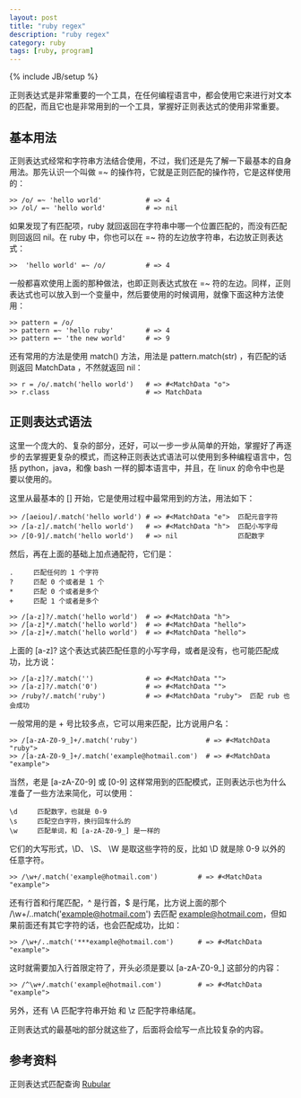 ```yaml
---
layout: post
title: "ruby regex"
description: "ruby regex"
category: ruby
tags: [ruby, program]
---
```

{% include JB/setup %}

正则表达式是非常重要的一个工具，在任何编程语言中，都会使用它来进行对文本的匹配，而且它也是非常用到的一个工具，掌握好正则表达式的使用非常重要。

## 基本用法

正则表达式经常和字符串方法结合使用，不过，我们还是先了解一下最基本的自身用法。那先认识一个叫做 =~ 的操作符，它就是正则匹配的操作符，它是这样使用的：

    >> /o/ =~ 'hello world'           # => 4
    >> /ol/ =~ 'hello world'          # => nil

如果发现了有匹配项，ruby 就回返回在字符串中哪一个位置匹配的，而没有匹配则回返回 nil。在 ruby 中，你也可以在 =~ 符的左边放字符串，右边放正则表达式：

    >>  'hello world' =~ /o/          # => 4

一般都喜欢使用上面的那种做法，也即正则表达式放在 =~ 符的左边。同样，正则表达式也可以放入到一个变量中，然后要使用的时候调用，就像下面这种方法使用：

    >> pattern = /o/
    >> pattern =~ 'hello ruby'        # => 4
    >> pattern =~ 'the new world'     # => 9

还有常用的方法是使用 match() 方法，用法是 pattern.match(str) ，有匹配的话则返回 MatchData ，不然就返回 nil：

    >> r = /o/.match('hello world')   # => #<MatchData "o">
    >> r.class                        # => MatchData

## 正则表达式语法

这里一个庞大的、复杂的部分，还好，可以一步一步从简单的开始，掌握好了再逐步的去掌握更复杂的模式，而这种正则表达式语法可以使用到多种编程语言中，包括 python，java，和像 bash 一样的脚本语言中，并且，在 linux 的命令中也是要以使用的。

<p>这里从最基本的 [] 开始，它是使用过程中最常用到的方法，用法如下： </p>

    >> /[aeiou]/.match('hello world') # => #<MatchData "e">  匹配元音字符
    >> /[a-z]/.match('hello world')   # => #<MatchData "h">  匹配小写字母
    >> /[0-9]/.match('hello world')   # => nil               匹配数字

然后，再在上面的基础上加点通配符，它们是：

    .     匹配任何的 1 个字符
    ?     匹配 0 个或者是 1 个
    *     匹配 0 个或者是多个
    +     匹配 1 个或者是多个

    >> /[a-z]?/.match('hello world')  # => #<MatchData "h">
    >> /[a-z]*/.match('hello world')  # => #<MatchData "hello">
    >> /[a-z]+/.match('hello world')  # => #<MatchData "hello">

上面的 [a-z]? 这个表达式装匹配任意的小写字母，或者是没有，也可能匹配成功，比方说：

    >> /[a-z]?/.match('')             # => #<MatchData "">
    >> /[a-z]?/.match('0')            # => #<MatchData "">
    >> /ruby?/.match('ruby')          # => #<MatchData "ruby">  匹配 rub 也会成功

一般常用的是 + 号比较多点，它可以用来匹配，比方说用户名：

    >> /[a-zA-Z0-9_]+/.match('ruby')                 # => #<MatchData "ruby">
    >> /[a-zA-Z0-9_]+/.match('example@hotmail.com')  # => #<MatchData "example">

当然，老是 [a-zA-Z0-9] 或 [0-9] 这样常用到的匹配模式，正则表达示也为什么准备了一些方法来简化，可以使用：

    \d     匹配数字，也就是 0-9
    \s     匹配空白字符，换行回车什么的
    \w     匹配单词，和 [a-zA-Z0-9_] 是一样的

它们的大写形式，\D、 \S、 \W 是取这些字符的反，比如 \D 就是除 0-9 以外的任意字符。

    >> /\w+/.match('example@hotmail.com')          # => #<MatchData "example">

还有行首和行尾匹配，^ 是行首，$ 是行尾，比方说上面的那个 /\w+/..match('example@hotmail.com') 去匹配 example@hotmail.com，但如果前面还有其它字符的话，也会匹配成功，比如：

    >> /\w+/..match('***example@hotmail.com')      # => #<MatchData "example">

这时就需要加入行首限定符了，开头必须是要以 [a-zA-Z0-9_] 这部分的内容：

    >> /^\w+/.match('example@hotmail.com')         # => #<MatchData "example">

另外，还有 \A 匹配字符串开始 和 \z 匹配字符串结尾。

正则表达式的最基咄的部分就这些了，后面将会绘写一点比较复杂的内容。


## 参考资料

正则表达式匹配查询 [Rubular](http://rubular.com/)

